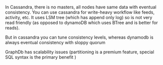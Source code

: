 In Cassandra, there is no masters, all nodes have same data with eventual consistency. You can use cassandra for write-heavy workflow like feeds, activity, etc. It uses LSM tree (which has append only log) so is not very read friendly (as opposed to dynamoDB which uses BTree and is better for reads).

But in cassandra you can tune consistency levels, whereas dynamodb is always eventual consistency with sloppy quorum

GraphDb has scalability issues (partitioning is a premium feature, special SQL syntax is the primary benefit )